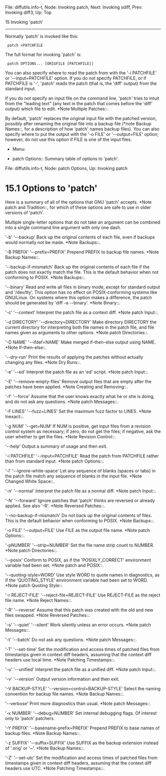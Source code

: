 File: diffutils.info-t,  Node: Invoking patch,  Next: Invoking sdiff,  Prev: Invoking diff3,  Up: Top

15 Invoking 'patch'
*******************

Normally 'patch' is invoked like this:

     patch <PATCHFILE

   The full format for invoking 'patch' is:

     patch OPTIONS... [ORIGFILE [PATCHFILE]]

   You can also specify where to read the patch from with the '-i
PATCHFILE' or '--input=PATCHFILE' option.  If you do not specify
PATCHFILE, or if PATCHFILE is '-', 'patch' reads the patch (that is, the
'diff' output) from the standard input.

   If you do not specify an input file on the command line, 'patch'
tries to intuit from the "leading text" (any text in the patch that
comes before the 'diff' output) which file to edit.  *Note Multiple
Patches::.

   By default, 'patch' replaces the original input file with the patched
version, possibly after renaming the original file into a backup file
(*note Backup Names::, for a description of how 'patch' names backup
files).  You can also specify where to put the output with the '-o FILE'
or '--output=FILE' option; however, do not use this option if FILE is
one of the input files.

* Menu:

* patch Options::     Summary table of options to 'patch'.

File: diffutils.info-t,  Node: patch Options,  Up: Invoking patch

15.1 Options to 'patch'
=======================

Here is a summary of all of the options that GNU 'patch' accepts.  *Note
patch and Tradition::, for which of these options are safe to use in
older versions of 'patch'.

   Multiple single-letter options that do not take an argument can be
combined into a single command line argument with only one dash.

'-b'
'--backup'
     Back up the original contents of each file, even if backups would
     normally not be made.  *Note Backups::.

'-B PREFIX'
'--prefix=PREFIX'
     Prepend PREFIX to backup file names.  *Note Backup Names::.

'--backup-if-mismatch'
     Back up the original contents of each file if the patch does not
     exactly match the file.  This is the default behavior when not
     conforming to POSIX. *Note Backups::.

'--binary'
     Read and write all files in binary mode, except for standard output
     and '/dev/tty'.  This option has no effect on POSIX-conforming
     systems like GNU/Linux.  On systems where this option makes a
     difference, the patch should be generated by 'diff -a --binary'.
     *Note Binary::.

'-c'
'--context'
     Interpret the patch file as a context diff.  *Note patch Input::.

'-d DIRECTORY'
'--directory=DIRECTORY'
     Make directory DIRECTORY the current directory for interpreting
     both file names in the patch file, and file names given as
     arguments to other options.  *Note patch Directories::.

'-D NAME'
'--ifdef=NAME'
     Make merged if-then-else output using NAME.  *Note If-then-else::.

'--dry-run'
     Print the results of applying the patches without actually changing
     any files.  *Note Dry Runs::.

'-e'
'--ed'
     Interpret the patch file as an 'ed' script.  *Note patch Input::.

'-E'
'--remove-empty-files'
     Remove output files that are empty after the patches have been
     applied.  *Note Creating and Removing::.

'-f'
'--force'
     Assume that the user knows exactly what he or she is doing, and do
     not ask any questions.  *Note patch Messages::.

'-F LINES'
'--fuzz=LINES'
     Set the maximum fuzz factor to LINES.  *Note Inexact::.

'-g NUM'
'--get=NUM'
     If NUM is positive, get input files from a revision control system
     as necessary; if zero, do not get the files; if negative, ask the
     user whether to get the files.  *Note Revision Control::.

'--help'
     Output a summary of usage and then exit.

'-i PATCHFILE'
'--input=PATCHFILE'
     Read the patch from PATCHFILE rather than from standard input.
     *Note patch Options::.

'-l'
'--ignore-white-space'
     Let any sequence of blanks (spaces or tabs) in the patch file match
     any sequence of blanks in the input file.  *Note Changed White
     Space::.

'-n'
'--normal'
     Interpret the patch file as a normal diff.  *Note patch Input::.

'-N'
'--forward'
     Ignore patches that 'patch' thinks are reversed or already applied.
     See also '-R'.  *Note Reversed Patches::.

'--no-backup-if-mismatch'
     Do not back up the original contents of files.  This is the default
     behavior when conforming to POSIX. *Note Backups::.

'-o FILE'
'--output=FILE'
     Use FILE as the output file name.  *Note patch Options::.

'-pNUMBER'
'--strip=NUMBER'
     Set the file name strip count to NUMBER.  *Note patch
     Directories::.

'--posix'
     Conform to POSIX, as if the 'POSIXLY_CORRECT' environment variable
     had been set.  *Note patch and POSIX::.

'--quoting-style=WORD'
     Use style WORD to quote names in diagnostics, as if the
     'QUOTING_STYLE' environment variable had been set to WORD.  *Note
     patch Quoting Style::.

'-r REJECT-FILE'
'--reject-file=REJECT-FILE'
     Use REJECT-FILE as the reject file name.  *Note Reject Names::.

'-R'
'--reverse'
     Assume that this patch was created with the old and new files
     swapped.  *Note Reversed Patches::.

'-s'
'--quiet'
'--silent'
     Work silently unless an error occurs.  *Note patch Messages::.

'-t'
'--batch'
     Do not ask any questions.  *Note patch Messages::.

'-T'
'--set-time'
     Set the modification and access times of patched files from
     timestamps given in context diff headers, assuming that the context
     diff headers use local time.  *Note Patching Timestamps::.

'-u'
'--unified'
     Interpret the patch file as a unified diff.  *Note patch Input::.

'-v'
'--version'
     Output version information and then exit.

'-V BACKUP-STYLE'
'--version=control=BACKUP-STYLE'
     Select the naming convention for backup file names.  *Note Backup
     Names::.

'--verbose'
     Print more diagnostics than usual.  *Note patch Messages::.

'-x NUMBER'
'--debug=NUMBER'
     Set internal debugging flags.  Of interest only to 'patch'
     patchers.

'-Y PREFIX'
'--basename-prefix=PREFIX'
     Prepend PREFIX to base names of backup files.  *Note Backup
     Names::.

'-z SUFFIX'
'--suffix=SUFFIX'
     Use SUFFIX as the backup extension instead of '.orig' or '~'.
     *Note Backup Names::.

'-Z'
'--set-utc'
     Set the modification and access times of patched files from
     timestamps given in context diff headers, assuming that the context
     diff headers use UTC. *Note Patching Timestamps::.

